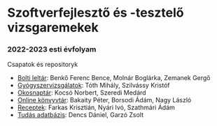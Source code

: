 # Szoftverfejlesztő és -tesztelő vizsgaremekek

### 2022-2023 esti évfolyam

Csapatok és repositoryk

- [Bolti leltár](https://github.com/2022e-vp-vizsgaremek/bolti-leltar): Benkő Ferenc Bence, Molnár Boglárka, Zemanek Gergő
- [Gyógyszervizsgálatok](https://github.com/2022e-vp-vizsgaremek/gyogyszervizsgalatok): Tóth Mihály, Szilvássy Kristóf
- [Okosnaptár](https://github.com/2022e-vp-vizsgaremek/okosnaptar): Kocsó Norbert, Szeredi Medárd
- [Online könvyvtár](https://github.com/2022e-vp-vizsgaremek/online-konyvtar): Bakaity Péter, Borsodi Ádám, Nagy László
- [Receptek](https://github.com/2022e-vp-vizsgaremek/receptek): Farkas Krisztián, Nyári Ivó, Szathmári Ádám
- [Tudás adatbázis](https://github.com/2022e-vp-vizsgaremek/tudas-adatbazis): Dencs Dániel, Garzó Zsolt 
